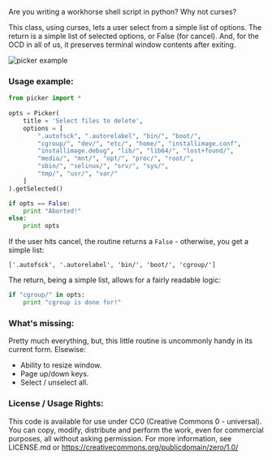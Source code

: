 Are you writing a workhorse shell script in python? Why not curses?

This class, using curses, lets a user select from a simple list of options. The return is a simple list of selected options, or False (for cancel). And, for the OCD in all of us, it preserves terminal window contents after exiting.

![picker example](http://pp19dd.com/wp-content/uploads/2013/11/picker3.png "picker example")


### Usage example:

```python
from picker import *
    
opts = Picker(
    title = 'Select files to delete',
    options = [
        ".autofsck", ".autorelabel", "bin/", "boot/", 
        "cgroup/", "dev/", "etc/", "home/", "installimage.conf",
        "installimage.debug", "lib/", "lib64/", "lost+found/",
        "media/", "mnt/", "opt/", "proc/", "root/",
        "sbin/", "selinux/", "srv/", "sys/",
        "tmp/", "usr/", "var/"
    ]
).getSelected()

if opts == False:
    print "Aborted!"
else:
    print opts
```

If the user hits cancel, the routine returns a ```False``` - otherwise, you get a simple list:

```['.autofsck', '.autorelabel', 'bin/', 'boot/', 'cgroup/']```

The return, being a simple list, allows for a fairly readable logic:

```python
if "cgroup/" in opts:
	print "cgroup is done for!"
```


### What's missing:

Pretty much everything, but, this little routine is uncommonly handy in its current form. Elsewise:

* Ability to resize window.
* Page up/down keys.
* Select / unselect all.

### License / Usage Rights:

This code is available for use under CC0 (Creative Commons 0 - universal).  You can copy, modify, distribute and perform the work, even for commercial purposes, all without asking permission.  For more information, see LICENSE.md or https://creativecommons.org/publicdomain/zero/1.0/

